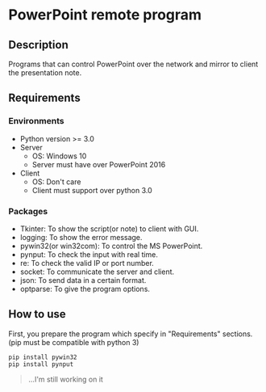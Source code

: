 # PowerPoint remote program

## Description

Programs that can control PowerPoint over the network and mirror to client the presentation note.

## Requirements

### Environments

- Python version >= 3.0
- Server
  - OS: Windows 10
  - Server must have over PowerPoint 2016
- Client
  - OS: Don't care
  - Client must support over python 3.0

### Packages

- Tkinter: To show the script(or note) to client with GUI.
- logging: To show the error message.
- pywin32(or win32com): To control the MS PowerPoint.
- pynput: To check the input with real time.
- re: To check the valid IP or port number.
- socket: To communicate the server and client.
- json: To send data in a certain format.
- optparse: To give the program options.

## How to use

First, you prepare the program which specify in "Requirements" sections.(pip must be compatible with python 3)

```text
pip install pywin32
pip install pynput
```

>...I'm still working on it